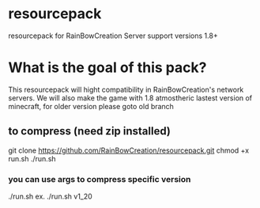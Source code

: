 # resourcepack
resourcepack for RainBowCreation Server support versions 1.8+

# What is the goal of this pack?
This resourcepack will hight compatibility in RainBowCreation's network servers.
We will also make the game with 1.8 atmostheric lastest version of minecraft,
for older version please goto old branch 

## to compress (need zip installed)
git clone https://github.com/RainBowCreation/resourcepack.git
chmod +x run.sh
./run.sh

### you can use args to compress specific version
./run.sh <version>
ex. ./run.sh v1_20
